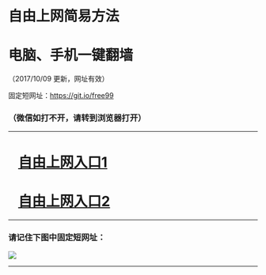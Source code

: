 ﻿# 自由上网简易方法

# 电脑、手机一键翻墙

（2017/10/09 更新，网址有效）

固定短网址：https://git.io/free99

### （微信如打不开，请转到浏览器打开）


***





# &nbsp;&nbsp; <a href="http://ft1097228997.fwq-tz-1001.info/fwqtz01.html?t=10090015753 " target="_blank">自由上网入口1</a>
# &nbsp;&nbsp; <a href="http://ft74301670.fwq-tz-1002.info/fwqtz02.html?t=100900131461 " target="_blank">自由上网入口2</a>
***

### 请记住下图中固定短网址：

<img src="https://s3-us-west-2.amazonaws.com/fwq-1001/yjfq-20170905okok.png" /> 


***

